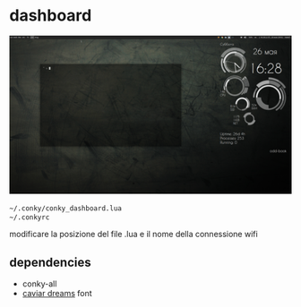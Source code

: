 # dashboard

![screenshot](/screenshot.png?raw=true)

```
~/.conky/conky_dashboard.lua
~/.conkyrc
```

modificare la posizione del file .lua e il nome della connessione wifi
## dependencies

- conky-all
- [caviar dreams](https://www.dafont.com/caviar-dreams.font) font
